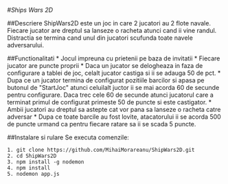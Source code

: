 #*Ships Wars 2D*
	
##Descriere
	ShipWars2D este un joc in care 2 jucatori au 2 flote navale. Fiecare jucator are dreptul sa lanseze o racheta atunci cand ii vine randul. 
	Distractia se termina cand unul din jucatori scufunda toate navele adversarului.

##Functionalitati
	* Jocul impreuna cu prietenii pe baza de invitatii
	* Fiecare jucator are puncte proprii
	* Daca un jucator se delogheaza in faza de configurare a tablei de joc, celalt jucator castiga si ii se adauga 50 de pct.
	* Dupa ce un jucator termina de configurat pozitiile barcilor si apasa pe butonul de "StartJoc" atunci celuilalt juctor ii se mai acorda 60 de secunde pentru configurare. Daca trec cele 60 de secunde atunci jucatorul care a terminat primul de configurat primeste 50 de puncte si este castigator.
	* Ambii jucatori au dreptul sa astepte cat vor pana sa lanseze o racheta catre adversar
	* Dupa ce toate barcile au fost lovite, atacatorului ii se acorda 500 de puncte urmand ca pentru fiecare ratare sa ii se scada 5 puncte.

##Instalare si rulare
	Se executa comenzile: 

	1. git clone https://github.com/MihaiMorareanu/ShipWars2D.git
	2. cd ShipWars2D
	3. npm install -g nodemon
	4. npm install
	5. nodemon app.js 